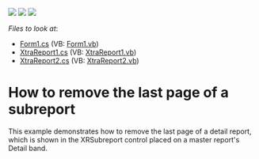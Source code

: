 <!-- default badges list -->
![](https://img.shields.io/endpoint?url=https://codecentral.devexpress.com/api/v1/VersionRange/128603062/11.2.5%2B)
[![](https://img.shields.io/badge/Open_in_DevExpress_Support_Center-FF7200?style=flat-square&logo=DevExpress&logoColor=white)](https://supportcenter.devexpress.com/ticket/details/E1975)
[![](https://img.shields.io/badge/📖_How_to_use_DevExpress_Examples-e9f6fc?style=flat-square)](https://docs.devexpress.com/GeneralInformation/403183)
<!-- default badges end -->
<!-- default file list -->
*Files to look at*:

* [Form1.cs](./CS/WindowsApplication12/Form1.cs) (VB: [Form1.vb](./VB/WindowsApplication12/Form1.vb))
* [XtraReport1.cs](./CS/WindowsApplication12/XtraReport1.cs) (VB: [XtraReport1.vb](./VB/WindowsApplication12/XtraReport1.vb))
* [XtraReport2.cs](./CS/WindowsApplication12/XtraReport2.cs) (VB: [XtraReport2.vb](./VB/WindowsApplication12/XtraReport2.vb))
<!-- default file list end -->
# How to remove the last page of a subreport


<p>This example demonstrates how to remove the last page of a detail report, which is shown in the XRSubreport control placed on a master report's Detail band.</p>

<br/>


